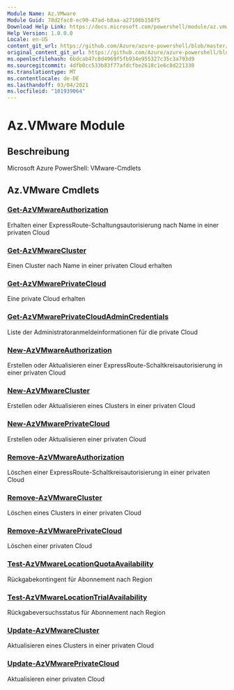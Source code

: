 ```yaml
---
Module Name: Az.VMware
Module Guid: 78d2fac8-ec90-47ad-b8aa-a27106b158f5
Download Help Link: https://docs.microsoft.com/powershell/module/az.vmware
Help Version: 1.0.0.0
Locale: en-US
content_git_url: https://github.com/Azure/azure-powershell/blob/master/src/VMware/help/Az.VMware.md
original_content_git_url: https://github.com/Azure/azure-powershell/blob/master/src/VMware/help/Az.VMware.md
ms.openlocfilehash: 6bdcab47c8d4969f5fb934e955327c35c3a793d9
ms.sourcegitcommit: 4dfb0cc533b83f77afdcfbe2618c1e6c8d221330
ms.translationtype: MT
ms.contentlocale: de-DE
ms.lasthandoff: 03/04/2021
ms.locfileid: "101939064"
---
```

# Az.VMware Module
## Beschreibung
Microsoft Azure PowerShell: VMware-Cmdlets

## Az.VMware Cmdlets
### [Get-AzVMwareAuthorization](Get-AzVMwareAuthorization.md)
Erhalten einer ExpressRoute-Schaltungsautorisierung nach Name in einer privaten Cloud

### [Get-AzVMwareCluster](Get-AzVMwareCluster.md)
Einen Cluster nach Name in einer privaten Cloud erhalten

### [Get-AzVMwarePrivateCloud](Get-AzVMwarePrivateCloud.md)
Eine private Cloud erhalten

### [Get-AzVMwarePrivateCloudAdminCredentials](Get-AzVMwarePrivateCloudAdminCredentials.md)
Liste der Administratoranmeldeinformationen für die private Cloud

### [New-AzVMwareAuthorization](New-AzVMwareAuthorization.md)
Erstellen oder Aktualisieren einer ExpressRoute-Schaltkreisautorisierung in einer privaten Cloud

### [New-AzVMwareCluster](New-AzVMwareCluster.md)
Erstellen oder Aktualisieren eines Clusters in einer privaten Cloud

### [New-AzVMwarePrivateCloud](New-AzVMwarePrivateCloud.md)
Erstellen oder Aktualisieren einer privaten Cloud

### [Remove-AzVMwareAuthorization](Remove-AzVMwareAuthorization.md)
Löschen einer ExpressRoute-Schaltkreisautorisierung in einer privaten Cloud

### [Remove-AzVMwareCluster](Remove-AzVMwareCluster.md)
Löschen eines Clusters in einer privaten Cloud

### [Remove-AzVMwarePrivateCloud](Remove-AzVMwarePrivateCloud.md)
Löschen einer privaten Cloud

### [Test-AzVMwareLocationQuotaAvailability](Test-AzVMwareLocationQuotaAvailability.md)
Rückgabekontingent für Abonnement nach Region

### [Test-AzVMwareLocationTrialAvailability](Test-AzVMwareLocationTrialAvailability.md)
Rückgabeversuchsstatus für Abonnement nach Region

### [Update-AzVMwareCluster](Update-AzVMwareCluster.md)
Aktualisieren eines Clusters in einer privaten Cloud

### [Update-AzVMwarePrivateCloud](Update-AzVMwarePrivateCloud.md)
Aktualisieren einer privaten Cloud

